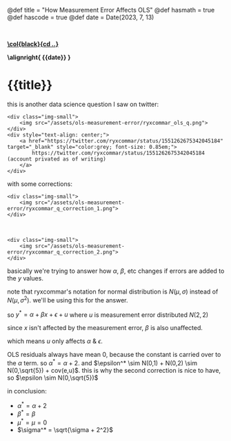 @def title = "How Measurement Error Affects OLS"
@def hasmath = true
@def hascode = true
@def date = Date(2023, 7, 13)

&#8287;
&#8287;

**[\col{black}{cd ..}](/)**

**\alignright{ {{date}} }**

# {{title}}

this is another data science question I saw on twitter:

~~~
<div class="img-small">
    <img src="/assets/ols-measurement-error/ryxcommar_ols_q.png">
</div>
<div style="text-align: center;">
    <a href="https://twitter.com/ryxcommar/status/1551262675342045184" target="_blank" style="color:grey; font-size: 0.85em;">
        https://twitter.com/ryxcommar/status/1551262675342045184 (account privated as of writing)
    </a>
</div>
~~~

with some corrections:
~~~
<div class="img-small">
    <img src="/assets/ols-measurement-error/ryxcommar_q_correction_1.png">
</div>
~~~
&#8287;
~~~
<div class="img-small">
    <img src="/assets/ols-measurement-error/ryxcommar_q_correction_2.png">
</div>
~~~

basically we're trying to answer how $\alpha$, $\beta$, etc changes if errors are added to the $y$ values.

note that ryxcommar's notation for normal distribution is $N(\mu,\sigma)$ instead of $N(\mu,\sigma^2)$. we'll be using this for the answer.

so $y^* = \alpha + \beta x + \epsilon + u$ where $u$ is measurement error distributed $N(2,2)$

since $x$ isn't affected by the measurement error, $\beta$ is also unaffected.

which means $u$ only affects $\alpha$ & $\epsilon$.

OLS residuals always have mean $0$, because the constant is carried over to the $\alpha$ term. so $\alpha^* = \alpha + 2$. and $\epsilon^* \sim N(0,1) + N(0,2) \sim N(0,\sqrt{5}) + cov(e,u)$. this is why the second correction is nice to have, so $\epsilon \sim N(0,\sqrt{5})$

in conclusion:
- $\alpha^* = \alpha + 2$
- $\beta^* = \beta$
- $\mu^* = \mu = 0$
- $\sigma^* = \sqrt{\sigma + 2^2}$